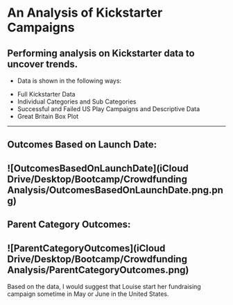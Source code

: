 # An Analysis of Kickstarter Campaigns
Performing analysis on Kickstarter data to uncover trends. 
---
- Data is shown in the following ways:
* Full Kickstarter Data
* Individual Categories and Sub Categories
* Successful and Failed US Play Campaigns and Descriptive Data
* Great Britain Box Plot
---
## Outcomes Based on Launch Date:
![OutcomesBasedOnLaunchDate](iCloud Drive/Desktop/Bootcamp/Crowdfunding Analysis/OutcomesBasedOnLaunchDate.png.png)
---
## Parent Category Outcomes:
![ParentCategoryOutcomes](iCloud Drive/Desktop/Bootcamp/Crowdfunding Analysis/ParentCategoryOutcomes.png)
---
Based on the data, I would suggest that Louise start her fundraising campaign sometime in May or June in the United States.  

